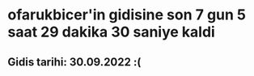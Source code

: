 # ofarukbicer'in gidisine son 7 gun 5 saat 29 dakika 30 saniye kaldi

## Gidis tarihi: 30.09.2022 :(